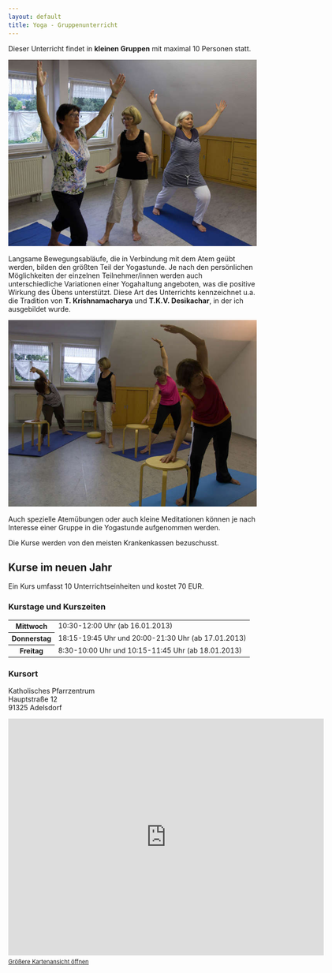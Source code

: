 ```yaml
---
layout: default
title: Yoga - Gruppenunterricht
---
```


Dieser Unterricht findet in **kleinen Gruppen** mit maximal 10 Personen statt.

![Gruppenunterricht](images/group1.jpg)

Langsame Bewegungsabläufe, die in Verbindung mit dem Atem geübt werden, bilden den größten Teil der Yogastunde. Je nach den persönlichen Möglichkeiten der einzelnen Teilnehmer/innen werden auch unterschiedliche Variationen einer Yogahaltung angeboten, was die positive Wirkung des Übens unterstützt. Diese Art des Unterrichts kennzeichnet u.a. die Tradition von **T.&nbsp;Krishnamacharya** und **T.K.V.&nbsp;Desikachar**, in der ich ausgebildet wurde.

![Gruppenunterricht](images/group2.jpg)

Auch spezielle Atemübungen oder auch kleine Meditationen können je nach Interesse einer Gruppe in die Yogastunde aufgenommen werden.

Die Kurse werden von den meisten Krankenkassen bezuschusst.

## Kurse im neuen Jahr

Ein Kurs umfasst 10 Unterrichtseinheiten und kostet 70 EUR.

### Kurstage und Kurszeiten

<table>
<tr><th>Mittwoch</th><td>10:30-12:00 Uhr (ab 16.01.2013)</td></tr>
<tr><th>Donnerstag</th><td>18:15-19:45 Uhr und 20:00-21:30 Uhr (ab 17.01.2013)</td></tr>
<tr><th>Freitag</th><td>8:30-10:00 Uhr und 10:15-11:45 Uhr (ab 18.01.2013)</td></tr>
</table>

### Kursort

Katholisches Pfarrzentrum  
Hauptstraße 12  
91325 Adelsdorf

<iframe width="640" height="480" frameborder="0" scrolling="no" marginheight="0" marginwidth="0"
src="https://maps.google.com/maps?f=q&source=s_q&hl=de&geocode=&q=katholisches+pfarrzentrum,+adelsdorf&aq=&sll=37.0625,-95.677068&sspn=61.969195,50.185547&ie=UTF8&hq=katholisches+pfarrzentrum,&hnear=Adelsdorf,+Mittelfranken,+Bayern,+Deutschland&ll=49.713847,10.895731&spn=0.050337,0.049009&t=m&z=14&iwloc=A&cid=12928057610194498948&output=embed"></iframe><br /><small><a href="https://maps.google.com/maps?f=q&source=embed&hl=de&geocode=&q=katholisches+pfarrzentrum,+adelsdorf&aq=&sll=37.0625,-95.677068&sspn=61.969195,50.185547&ie=UTF8&hq=katholisches+pfarrzentrum,&hnear=Adelsdorf,+Mittelfranken,+Bayern,+Deutschland&ll=49.713847,10.895731&spn=0.050337,0.049009&t=m&z=14&iwloc=A&cid=12928057610194498948">Größere Kartenansicht öffnen</a></small>
